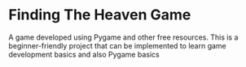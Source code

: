 # Finding The Heaven Game
A game developed using Pygame and other free resources. This is a beginner-friendly project that can be implemented to learn game development basics and also Pygame basics
